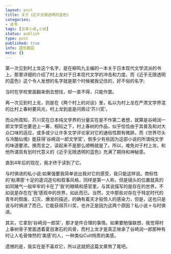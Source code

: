 ```yaml
---
layout: post
title: 关于《近乎无限透明的蓝色》
categories:
- 读书
tags: [日本小说,小说]
status: publish
type: post
published: true
info: 国信嘉园
meta: {}
---
```



第一次见到村上龙这个名字，是在柳鸣九主编的一本关于日本现代文学流派的书上。那里详细的介绍了村上龙对于日本现代文学的冲击和力度。而《近乎无限透明的蓝色》这个令人发想的名字就是那个时候被我记住的，好不俗的名字;

当时在学校里面翻来倒去想找，却一直不得，只能作罢。

再一次见到村上龙，则是在《两个村上的对谈》里，私以为村上龙在严肃文学界混的比村上春树要风光，村上龙到底是问鼎过‘芥川奖’。

而众所周知，芥川奖在日本纯文学界的分量实在是不作第二者想，就算是谷崎润一郎文学奖也要逊上一筹，相较之下，村上春树的作品，似乎恰恰由于其普及和对大众口味的适应，或多或少让许多文学评论家对它的通俗性颇有微辞。而《世界尽头与冷酷仙境》能获得‘谷崎润一郎文学奖’，倒多少有些因为这部小说的所谓纯文学的味道要浓。换而言之，读起来不是那么顺畅就是了。所以，难免对于村上龙，和他所谓具有划时代意义的《近乎无限透明的蓝色》充满了期待和神秘感。

直到4年后的现在，我才终于读到了它。

与时俱进的私小说:如果强要我简单说出我对它的感受，我只能这样说。商标性的‘粘滞感’十足的遣词造句和叙事风格，同样是第一人称，但是镜头的位置就真的如同赌气一般牢牢的卡在了‘我’的眼睛和感官里，与其说描写的是存在的世界，不如说是存在在‘我’感观中的世界，如此而已。当然，文中那些对存在于特定时代的青年的颓废、幻灭、爆发的描述，的确有着天才般惊人的感染力，但是，这也只是说与时俱进了而已。它能获得芥川奖，也许正是因为这两个原因？私小说＋与时俱进。

其实，它拿到‘谷崎润一郎奖’，那才是件合理的事情。如果要勉强联想，我觉得村上春树骨子里面透着夏目漱石的风骨，而村上龙才是真正继承了谷崎润一郎那种有时让人毛骨悚然的‘美感’的人，一种类似Cult特质的美感。

遗憾的是，我实在是不喜欢它，所以这就把这篇文章煞了尾吧。

